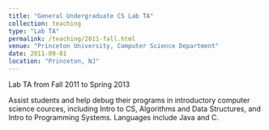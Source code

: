 ```yaml
---
title: "General Undergraduate CS Lab TA"
collection: teaching
type: "Lab TA"
permalink: /teaching/2011-fall.html
venue: "Princeton University, Computer Science Department"
date: 2011-09-01
location: "Princeton, NJ"
---
```


Lab TA from Fall 2011 to Spring 2013

Assist students and help debug their programs in introductory computer science cources, including Intro to CS, Algorithms and Data Structures, and Intro to Programming Systems. Languages include Java and C.

